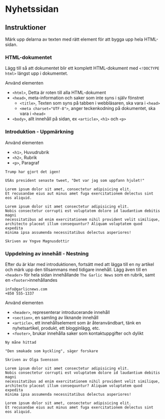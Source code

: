 # Nyhetssidan

## Instruktioner
Märk upp delarna av texten med rätt element för att bygga upp hela HTML-sidan.

### HTML-dokumentet

Lägg till så att dokumentet blir ett komplett HTML-dokument med ```<!DOCTYPE html>``` längst upp i dokumentet.

Använd elementen

* ```<html>```, Detta är roten till alla HTML-dokument
* ```<head>```, meta-information och saker som inte syns i själv fönstret
    * ```<title>```, Texten som syns på tabben i webbläsaren, ska vara i ```<head>```
    * ```<meta charset="UTF-8">```, anger teckenkodning på dokumentet, ska vara i ```<head>``` 
* ```<body>```, allt innehåll på sidan, ex ```<article>```, ```<h1>``` och ```<p>```


### Introduktion - Uppmärkning

Använd elementen

* ```<h1>```, Huvudrubrik
* ```<h2>```, Rubrik
* ```<p>```, Paragraf

```
Trump har gjort det igen!

USAs president senaste tweet, "Det var jag som uppfann hjulet!"

Lorem ipsum dolor sit amet, consectetur adipisicing elit. 
Et recusandae eius aut minus amet fuga exercitationem delectus sint eos aliquid.

Lorem ipsum dolor sit amet consectetur adipisicing elit. 
Nobis consectetur corrupti est voluptatem dolore id laudantium debitis magni 
necessitatibus ad enim exercitationem nihil provident velit similique, 
architecto placeat illum consequuntur? Aliquam voluptatem quod expedita 
minima ipsa assumenda necessitatibus delectus asperiores!

Skriven av Yngve Magnusdottir
```

### Uppdelning av innehåll - Nestning

Efter du är klar med introduktionen, fortsätt med att
lägga till en ny artikel och märk upp den tillsammans med tidigare innehåll. 
Lägg även till en ```<header>``` för hela sidan innehållande ```The Garlic News``` som en rubrik,
samt en ```<footer>```innehållandes 
```
info@garlicnews.com
+850 555-1337
```

Använd elementen

* ```<header>```, representerar introducerande innehåll
* ```<section>```, en samling av liknande innehåll
* ```<article>```, ett innehållselement som är återanvändbart, tänk en nyhetsartikel, produkt, ett blogginlägg, etc.
* ```<footer>```, brukar innehålla saker som kontaktuppgifter och dylikt

```
Ny måne hittad

"Den smakade som kyckling", säger forskare

Skriven av Olga Svensson

Lorem ipsum dolor sit amet consectetur adipisicing elit. 
Nobis consectetur corrupti est voluptatem dolore id laudantium debitis magni 
necessitatibus ad enim exercitationem nihil provident velit similique, 
architecto placeat illum consequuntur? Aliquam voluptatem quod expedita 
minima ipsa assumenda necessitatibus delectus asperiores!

Lorem ipsum dolor sit amet, consectetur adipisicing elit. 
Et recusandae eius aut minus amet fuga exercitationem delectus sint eos aliquid.
```
